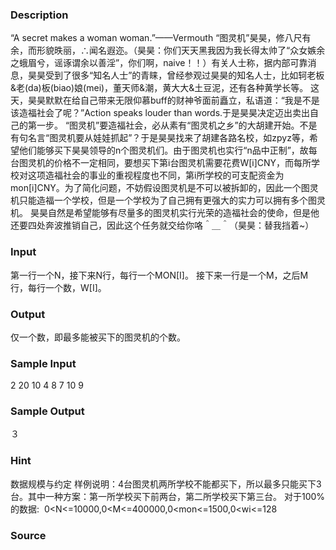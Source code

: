 
### Description
“A secret makes a woman woman.”——Vermouth
“图灵机”昊昊，修八尺有余，而形貌昳丽，∴闻名遐迩。（昊昊：你们天天黑我因为我长得太帅了“众女嫉余之蛾眉兮，谣诼谓余以善淫”，你们啊，naive！！）有关人士称，据内部可靠消息，昊昊受到了很多“知名人士”的青睐，曾经参观过昊昊的知名人士，比如轲老板&老(da)板(biao)娘(mei)，董天师&潮，黄大大&土豆泥，还有各种黄学长等。
这天，昊昊默默在给自己带来无限仰慕buff的财神爷面前矗立，私语道：“我是不是该造福社会了呢？”Action speaks louder than words.于是昊昊决定迈出卖出自己的第一步。
“图灵机”要造福社会，必从素有“图灵机之乡”的大胡建开始。不是有句名言“图灵机要从娃娃抓起”？于是昊昊找来了胡建各路名校，如zpyz等，希望他们能够买下昊昊领导的n个图灵机们。由于图灵机也实行“n品中正制”，故每台图灵机的价格不一定相同，要想买下第i台图灵机需要花费W[i]CNY，而每所学校对这项造福社会的事业的重视程度也不同，第i所学校的可支配资金为mon[i]CNY。为了简化问题，不妨假设图灵机是不可以被拆卸的，因此一个图灵机只能造福一个学校，但是一个学校为了自己拥有更强大的实力可以拥有多个图灵机。
昊昊自然是希望能够有尽量多的图灵机实行光荣的造福社会的使命，但是他还要四处奔波推销自己，因此这个任务就交给你咯＾＿＾（昊昊：替我挡着~）

### Input
第一行一个N，接下来N行，每行一个MON[I]。
接下来一行是一个M，之后M行，每行一个数，W[I]。

### Output
仅一个数，即最多能被买下的图灵机的个数。

### Sample Input
2
20
10
4
8
7
10
9

### Sample Output
３

### Hint
数据规模与约定
样例说明：4台图灵机两所学校不能都买下，所以最多只能买下3台。其中一种方案：第一所学校买下前两台，第二所学校买下第三台。
对于100%的数据:  0<N<=10000,0<M<=400000,0<mon<=1500,0<wi<=128

### Source
